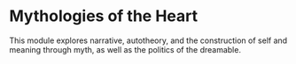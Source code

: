 # Mythologies of the Heart

This module explores narrative, autotheory, and the construction of self and meaning through myth, as well as the politics of the dreamable.

